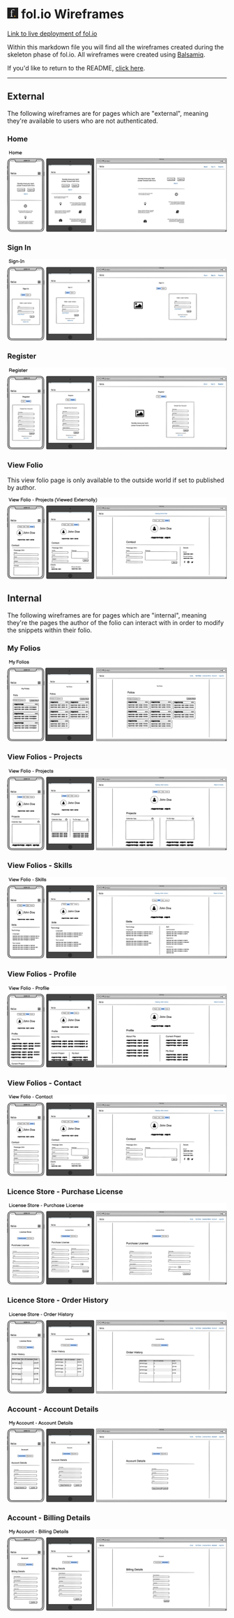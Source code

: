 # <img src="readme/images/general/fol.io-short-logo-readme-header.png" height="25"> fol.io Wireframes

<a href="https://folio-web-app.herokuapp.com/" target="_blank">Link to live deployment of fol.io</a>

Within this markdown file you will find all the wireframes created during the skeleton phase of fol.io. All wireframes were created using [Balsamiq](https://balsamiq.com/).

If you'd like to return to the README, [click here](README.md).

<hr>

## External

The following wireframes are for pages which are "external", meaning they're available to users who are not authenticated.

### Home

<img src="readme/images/skeleton/wireframe-home.png">

### Sign In

<img src="readme/images/skeleton/wireframe-sign-in.png">

### Register

<img src="readme/images/skeleton/wireframe-register.png">

### View Folio

This view folio page is only available to the outside world if set to published by author.

<img src="readme/images/skeleton/wireframe-view-folio-contact-external.png">

## Internal

The following wireframes are for pages which are "internal", meaning they're the pages the author of the folio can interact with in order to modify the snippets within their folio.

### My Folios

<img src="readme/images/skeleton/wireframe-my-folios.png">

### View Folios - Projects

<img src="readme/images/skeleton/wireframe-view-folio-projects.png">

### View Folios - Skills

<img src="readme/images/skeleton/wireframe-view-folio-skills.png">

### View Folios - Profile

<img src="readme/images/skeleton/wireframe-view-folio-profile.png">

### View Folios - Contact

<img src="readme/images/skeleton/wireframe-view-folio-contact.png">

### Licence Store - Purchase License

<img src="readme/images/skeleton/wireframe-license-store-purchase-license.png">

### Licence Store - Order History

<img src="readme/images/skeleton/wireframe-license-store-order-history.png">

### Account - Account Details

<img src="readme/images/skeleton/wireframe-account-account-details.png">

### Account - Billing Details

<img src="readme/images/skeleton/wireframe-account-billing-details.png">

